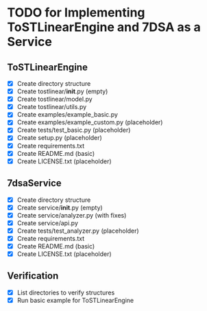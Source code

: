 # TODO for Implementing ToSTLinearEngine and 7DSA as a Service

## ToSTLinearEngine
- [x] Create directory structure
- [x] Create tostlinear/__init__.py (empty)
- [x] Create tostlinear/model.py
- [x] Create tostlinear/utils.py
- [x] Create examples/example_basic.py
- [x] Create examples/example_custom.py (placeholder)
- [x] Create tests/test_basic.py (placeholder)
- [x] Create setup.py (placeholder)
- [x] Create requirements.txt
- [x] Create README.md (basic)
- [x] Create LICENSE.txt (placeholder)

## 7dsaService
- [x] Create directory structure
- [x] Create service/__init__.py (empty)
- [x] Create service/analyzer.py (with fixes)
- [x] Create service/api.py
- [x] Create tests/test_analyzer.py (placeholder)
- [x] Create requirements.txt
- [x] Create README.md (basic)
- [x] Create LICENSE.txt (placeholder)

## Verification
- [x] List directories to verify structures
- [x] Run basic example for ToSTLinearEngine
